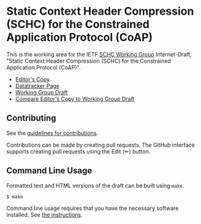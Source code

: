 <!-- regenerate: on (set to off if you edit this file) -->

# Static Context Header Compression (SCHC) for the Constrained Application Protocol (CoAP)

This is the working area for the IETF [SCHC Working Group](https://datatracker.ietf.org/group/schc/documents/) Internet-Draft, "Static Context Header Compression (SCHC) for the Constrained Application Protocol (CoAP)".

* [Editor's Copy](https://ietf-wg-schc.github.io/draft-ietf-schc-8824-update/#go.draft-ietf-schc-8824-update.html)
* [Datatracker Page](https://datatracker.ietf.org/doc/draft-ietf-schc-8824-update)
* [Working Group Draft](https://datatracker.ietf.org/doc/html/draft-ietf-schc-8824-update)
* [Compare Editor's Copy to Working Group Draft](https://ietf-wg-schc.github.io/draft-ietf-schc-8824-update/#go.draft-ietf-schc-8824-update.diff)


## Contributing

See the
[guidelines for contributions](https://github.com/ietf-wg-schc/draft-ietf-schc-8824-update/blob/main/CONTRIBUTING.md).

Contributions can be made by creating pull requests.
The GitHub interface supports creating pull requests using the Edit (✏) button.


## Command Line Usage

Formatted text and HTML versions of the draft can be built using `make`.

```sh
$ make
```

Command line usage requires that you have the necessary software installed.  See
[the instructions](https://github.com/martinthomson/i-d-template/blob/main/doc/SETUP.md).

